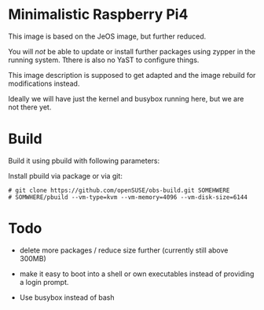 Minimalistic Raspberry Pi4
==========================

This image is based on the JeOS image, but further reduced.

You will *not* be able to update or install further packages using 
zypper in the running system. Tthere is also no YaST to configure 
things.

This image description is supposed to get adapted and the image
rebuild for modifications instead.

Ideally we will have just the kernel and busybox running
here, but we are not there yet.

Build
=====

Build it using pbuild with following parameters:

Install pbuild via package or via git:


```shell
# git clone https://github.com/openSUSE/obs-build.git SOMEHWERE
# SOMWHERE/pbuild --vm-type=kvm --vm-memory=4096 --vm-disk-size=6144
```

Todo
====

* delete more packages / reduce size further (currently still above 300MB)

* make it easy to boot into a shell or own executables
  instead of providing a login prompt.

* Use busybox instead of bash

